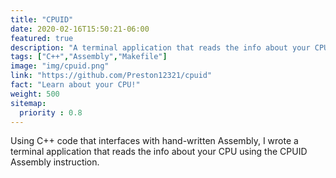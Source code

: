 ```yaml
---
title: "CPUID"
date: 2020-02-16T15:50:21-06:00
featured: true
description: "A terminal application that reads the info about your CPU using the CPUID Assembly instruction."
tags: ["C++","Assembly","Makefile"]
image: "img/cpuid.png"
link: "https://github.com/Preston12321/cpuid"
fact: "Learn about your CPU!"
weight: 500
sitemap:
  priority : 0.8
---
```


Using C++ code that interfaces with hand-written Assembly, I wrote a terminal application that reads the info about your CPU using the CPUID Assembly instruction.

